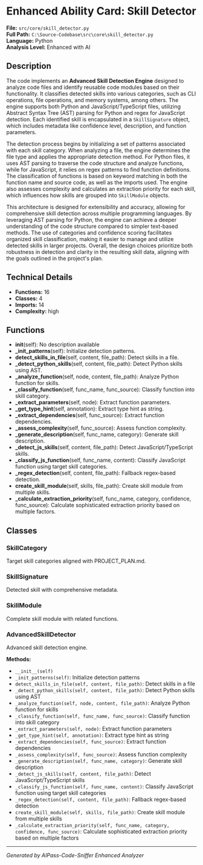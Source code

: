 # Enhanced Ability Card: Skill Detector

**File:** `src/core/skill_detector.py`  
**Full Path:** `C:\Source-Codebase\src\core\skill_detector.py`  
**Language:** Python  
**Analysis Level:** Enhanced with AI

## Description

The code implements an **Advanced Skill Detection Engine** designed to analyze code files and identify reusable code modules based on their functionality. It classifies detected skills into various categories, such as CLI operations, file operations, and memory systems, among others. The engine supports both Python and JavaScript/TypeScript files, utilizing Abstract Syntax Tree (AST) parsing for Python and regex for JavaScript detection. Each identified skill is encapsulated in a `SkillSignature` object, which includes metadata like confidence level, description, and function parameters.

The detection process begins by initializing a set of patterns associated with each skill category. When analyzing a file, the engine determines the file type and applies the appropriate detection method. For Python files, it uses AST parsing to traverse the code structure and analyze functions, while for JavaScript, it relies on regex patterns to find function definitions. The classification of functions is based on keyword matching in both the function name and source code, as well as the imports used. The engine also assesses complexity and calculates an extraction priority for each skill, which influences how skills are grouped into `SkillModule` objects.

This architecture is designed for extensibility and accuracy, allowing for comprehensive skill detection across multiple programming languages. By leveraging AST parsing for Python, the engine can achieve a deeper understanding of the code structure compared to simpler text-based methods. The use of categories and confidence scoring facilitates organized skill classification, making it easier to manage and utilize detected skills in larger projects. Overall, the design choices prioritize both robustness in detection and clarity in the resulting skill data, aligning with the goals outlined in the project's plan.

## Technical Details

- **Functions:** 16
- **Classes:** 4
- **Imports:** 14
- **Complexity:** high


## Functions

- **__init__**(self): No description available
- **_init_patterns**(self): Initialize detection patterns.
- **detect_skills_in_file**(self, content, file_path): Detect skills in a file.
- **_detect_python_skills**(self, content, file_path): Detect Python skills using AST.
- **_analyze_function**(self, node, content, file_path): Analyze Python function for skills.
- **_classify_function**(self, func_name, func_source): Classify function into skill category.
- **_extract_parameters**(self, node): Extract function parameters.
- **_get_type_hint**(self, annotation): Extract type hint as string.
- **_extract_dependencies**(self, func_source): Extract function dependencies.
- **_assess_complexity**(self, func_source): Assess function complexity.
- **_generate_description**(self, func_name, category): Generate skill description.
- **_detect_js_skills**(self, content, file_path): Detect JavaScript/TypeScript skills.
- **_classify_js_function**(self, func_name, content): Classify JavaScript function using target skill categories.
- **_regex_detection**(self, content, file_path): Fallback regex-based detection.
- **create_skill_module**(self, skills, file_path): Create skill module from multiple skills.
- **_calculate_extraction_priority**(self, func_name, category, confidence, func_source): Calculate sophisticated extraction priority based on multiple factors.


## Classes

### SkillCategory

Target skill categories aligned with PROJECT_PLAN.md.


### SkillSignature

Detected skill with comprehensive metadata.


### SkillModule

Complete skill module with related functions.


### AdvancedSkillDetector

Advanced skill detection engine.

**Methods:**
- `__init__(self)`
- `_init_patterns(self)`: Initialize detection patterns
- `detect_skills_in_file(self, content, file_path)`: Detect skills in a file
- `_detect_python_skills(self, content, file_path)`: Detect Python skills using AST
- `_analyze_function(self, node, content, file_path)`: Analyze Python function for skills
- `_classify_function(self, func_name, func_source)`: Classify function into skill category
- `_extract_parameters(self, node)`: Extract function parameters
- `_get_type_hint(self, annotation)`: Extract type hint as string
- `_extract_dependencies(self, func_source)`: Extract function dependencies
- `_assess_complexity(self, func_source)`: Assess function complexity
- `_generate_description(self, func_name, category)`: Generate skill description
- `_detect_js_skills(self, content, file_path)`: Detect JavaScript/TypeScript skills
- `_classify_js_function(self, func_name, content)`: Classify JavaScript function using target skill categories
- `_regex_detection(self, content, file_path)`: Fallback regex-based detection
- `create_skill_module(self, skills, file_path)`: Create skill module from multiple skills
- `_calculate_extraction_priority(self, func_name, category, confidence, func_source)`: Calculate sophisticated extraction priority based on multiple factors

---
*Generated by AIPass-Code-Sniffer Enhanced Analyzer*
